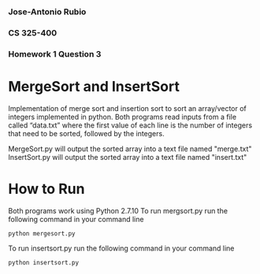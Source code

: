 ### Jose-Antonio Rubio
### CS 325-400
### Homework 1 Question 3

# MergeSort and InsertSort
Implementation of merge sort and insertion sort to sort an array/vector of integers implemented in python. Both programs read inputs from a file called “data.txt” where the first value of each line is the number of integers that need to be sorted, followed by the integers.

MergeSort.py  will output the sorted array into a text file named "merge.txt"
InsertSort.py will output the sorted array into a text file named "insert.txt"

# How to Run
Both programs work using Python 2.7.10
To run mergsort.py run the following command in your command line
```
python mergesort.py
```

To run insertsort.py run the following command in your command line
```
python insertsort.py
```
